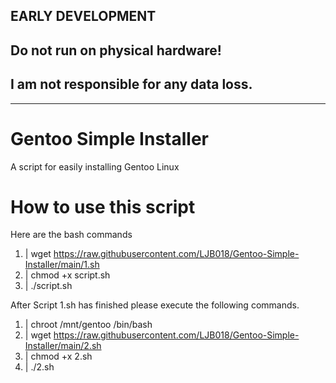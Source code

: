 ## EARLY DEVELOPMENT
## Do not run on physical hardware!
## I am not responsible for any data loss.
---
# Gentoo Simple Installer
A script for easily installing Gentoo Linux

# How to use this script
Here are the bash commands

1. | wget https://raw.githubusercontent.com/LJB018/Gentoo-Simple-Installer/main/1.sh
2. | chmod +x script.sh
3. | ./script.sh

After Script 1.sh has finished please execute the following commands.

1. | chroot /mnt/gentoo /bin/bash
2. | wget https://raw.githubusercontent.com/LJB018/Gentoo-Simple-Installer/main/2.sh
3. | chmod +x 2.sh
4. | ./2.sh

